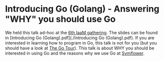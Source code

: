 # Introducing Go (Golang) - Answering "WHY" you should use Go

We held this talk ad-hoc at the [6th IaaM gathering](https://www.meetup.com/iaam-linz/events/254402943/). The slides can be found in [Introducing Go (Golang).pdf](./Introducing Go \(Golang\).pdf). If you are interested in learning how to program in Go, this talk is not for you (but you should have a look at [The Go Tour](https://tour.golang.org/welcome/1)). This talk is about WHY you should be interested in using Go and the reasons why we use Go at [Symflower](https://symflower.com).
